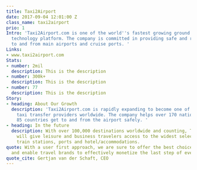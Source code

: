 ```yaml
---
title: Taxi2Airport
date: 2017-09-04 12:01:00 Z
class_name: taxi2airport
prio: 1
Intro: 'Taxi2Airport.com is one of the world''s fastest growing ground transportation
  technology platform. The company is committed in providing safe and reliable transfers
  to and from main airports and cruise ports. '
Links:
- www.taxi2airport.com
Stats:
- number: 2mil
  description: This is the description
- number: 300k+
  description: This is the description
- number: 77
  description: This is the description
Story:
- heading: About Our Growth
  description: 'Taxi2Airport.com is rapidly expanding to become one of the largest
    taxi transfer providers worldwide. The company helps over 170 nationalities in
    85 countries get to and from the airport safely. '
- heading: In the future
  description: With over 100,000 destinations worldwide and counting, Taxi2Airport.com
    will give leisure and business travelers access to the widest selection of airports,
    train stations, ports and hotel/accommodations.
quote: With a user first approach, we are sure to offer the best choice for our customers
  and enable travel brands to effectively monetize the last step of every trip
quote_cite: Gertjan van der Schaft, CEO
---
```


